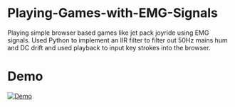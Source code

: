 # Playing-Games-with-EMG-Signals

Playing simple browser based games like jet pack joyride using EMG signals. Used Python to implement an IIR filter to filter out 50Hz mains hum and DC drift and used playback to input key strokes into the browser.

# Demo
[![Demo](https://img.youtube.com/vi/xi09J__xN2E/0.jpg)](https://www.youtube.com/watch?v=xi09J__xN2E)

